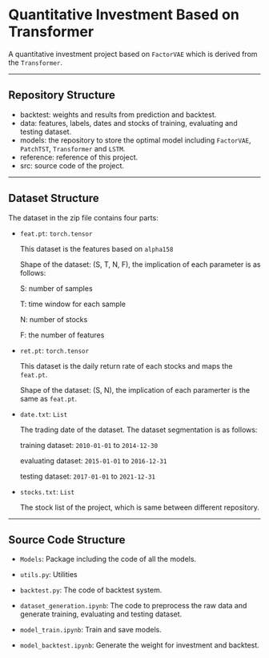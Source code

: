 # Quantitative Investment Based on Transformer

A quantitative investment project based on `FactorVAE` which is derived from the `Transformer`.

---

## Repository Structure

- backtest: weights and results from prediction and backtest.
- data: features, labels, dates and stocks of training, evaluating and testing dataset.
- models: the repository to store the optimal model including `FactorVAE`, `PatchTST`, `Transformer` and  `LSTM`.
- reference: reference of this project.
- src: source code of the project.

---

## Dataset Structure

The dataset in the zip file contains four parts:

- `feat.pt`: `torch.tensor`
  
  This dataset is the features based on `alpha158`
  
  Shape of the dataset: (S, T, N, F), the implication of each parameter is as follows:
  
  S: number of samples
  
  T: time window for each sample
  
  N: number of stocks 
  
  F: the number of features

- `ret.pt`: `torch.tensor`
  
  This dataset is the daily return rate of each stocks and maps the `feat.pt`.
  
  Shape of the dataset: (S, N), the implication of each paramerter is the same as `feat.pt`.

- `date.txt`: `List`

  The trading date of the dataset. The dataset segmentation is as follows:
  
  training dataset: `2010-01-01` to `2014-12-30`
  
  evaluating dataset: `2015-01-01` to `2016-12-31`
  
  testing dataset: `2017-01-01` to `2021-12-31`

- `stocks.txt`: `List`

  The stock list of the project, which is same between different repository.

---

## Source Code Structure

- `Models`: Package including the code of all the models.

- `utils.py`: Utilities

- `backtest.py`: The code of backtest system.

- `dataset_generation.ipynb`: The code to preprocess the raw data and generate training, evaluating and testing dataset.

- `model_train.ipynb`: Train and save models.

- `model_backtest.ipynb`: Generate the weight for investment and backtest.
